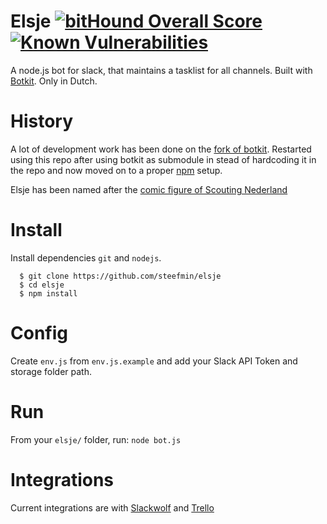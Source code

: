 # Elsje [![bitHound Overall Score](https://www.bithound.io/github/steefmin/elsje/badges/score.svg)](https://www.bithound.io/github/steefmin/elsje)[![Known Vulnerabilities](https://snyk.io/test/github/steefmin/elsje/f8a7d435684e6f105be64a31db6dc78d7f7533f8/badge.svg)](https://snyk.io/test/github/steefmin/elsje/f8a7d435684e6f105be64a31db6dc78d7f7533f8)
A node.js bot for slack, that maintains a tasklist for all channels. Built with [Botkit](https://github.com/howdyai/botkit). Only in Dutch. 

# History
A lot of development work has been done on the [fork of botkit](https://github.com/steefmin/botkit). Restarted using this repo after using botkit as submodule in stead of hardcoding it in the repo and now moved on to a proper [npm](http://npmjs.com) setup. 

Elsje has been named after the [comic figure of Scouting Nederland](https://www.facebook.com/scoutingnederland/photos/a.10150459525454253.383474.324002099252/10151409808859253/)

# Install
Install dependencies `git` and `nodejs`. 
```
  $ git clone https://github.com/steefmin/elsje
  $ cd elsje
  $ npm install
```

# Config
Create `env.js` from `env.js.example` and add your Slack API Token and storage folder path.

# Run
From your `elsje/` folder, run:
```node bot.js```

# Integrations
Current integrations are with [Slackwolf]() and [Trello]()
